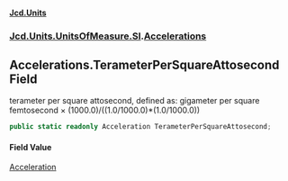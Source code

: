 #### [Jcd.Units](index.md 'index')
### [Jcd.Units.UnitsOfMeasure.SI](Jcd.Units.UnitsOfMeasure.SI.md 'Jcd.Units.UnitsOfMeasure.SI').[Accelerations](Accelerations.md 'Jcd.Units.UnitsOfMeasure.SI.Accelerations')

## Accelerations.TerameterPerSquareAttosecond Field

terameter per square attosecond, defined as: gigameter per square femtosecond × (1000.0)/((1.0/1000.0)*(1.0/1000.0))

```csharp
public static readonly Acceleration TerameterPerSquareAttosecond;
```

#### Field Value
[Acceleration](Acceleration.md 'Jcd.Units.UnitTypes.Acceleration')
